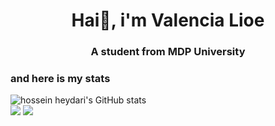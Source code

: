 <h1 align ="center"> Hai👋, i'm Valencia Lioe</h1>
<h3 align ="center"> A student from MDP University

### and here is my stats

  <img src="https://github-readme-stats.vercel.app/api?username=ValenLioe&show_icons=true&include_all_commits=true&theme=monokai" alt="hossein heydari's GitHub stats" /><br />
  <img src="https://github-readme-streak-stats.herokuapp.com/?user=ValenLioe&theme=monokai"/>
  <img src="https://github-readme-stats.vercel.app/api/top-langs/?username=ValenLioe&layout=compact&theme=monokai&langs_count=12"/><br />
</p>

<!--
**ValenLioe/ValenLioe** is a ✨ _special_ ✨ repository because its `README.md` (this file) appears on your GitHub profile.
